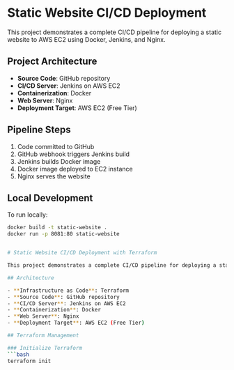 # Static Website CI/CD Deployment

This project demonstrates a complete CI/CD pipeline for deploying a static website to AWS EC2 using Docker, Jenkins, and Nginx.

## Project Architecture

- **Source Code**: GitHub repository
- **CI/CD Server**: Jenkins on AWS EC2
- **Containerization**: Docker
- **Web Server**: Nginx
- **Deployment Target**: AWS EC2 (Free Tier)

## Pipeline Steps

1. Code committed to GitHub
2. GitHub webhook triggers Jenkins build
3. Jenkins builds Docker image
4. Docker image deployed to EC2 instance
5. Nginx serves the website

## Local Development

To run locally:

````bash
docker build -t static-website .
docker run -p 8081:80 static-website


# Static Website CI/CD Deployment with Terraform

This project demonstrates a complete CI/CD pipeline for deploying a static website to AWS EC2 using Docker, Jenkins, Nginx, and Terraform for Infrastructure as Code.

## Architecture

- **Infrastructure as Code**: Terraform
- **Source Code**: GitHub repository
- **CI/CD Server**: Jenkins on AWS EC2
- **Containerization**: Docker
- **Web Server**: Nginx
- **Deployment Target**: AWS EC2 (Free Tier)

## Terraform Management

### Initialize Terraform
```bash
terraform init
````
